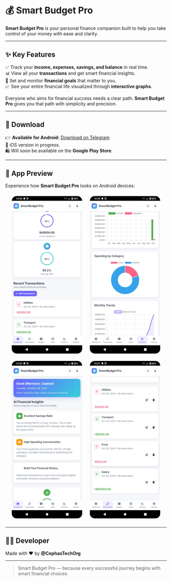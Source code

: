 # 💰 Smart Budget Pro

**Smart Budget Pro** is your personal finance companion built to help you take control of your money with ease and clarity.  

---

## ✨ Key Features

✅ Track your **income, expenses, savings, and balance** in real time.  
📊 View all your **transactions** and get smart financial insights.  
🎯 Set and monitor **financial goals** that matter to you.  
📈 See your entire financial life visualized through **interactive graphs**.  

Everyone who aims for financial success needs a clear path. **Smart Budget Pro** gives you that path with simplicity and precision.  

---

## 📲 Download

👉 **Available for Android:** [Download on Telegram](https://t.me/c/3291747242/2)  
🍎 iOS version in progress.  
🛍️ Will soon be available on the **Google Play Store**.  

---

## 📸 App Preview

Experience how **Smart Budget Pro** looks on Android devices:  

<p align="center">
  <img src="https://github.com/CephasTechOrg/SmartBudgetPro/blob/main/images-mobile/IMG-20251028-WA0018.jpg" alt="Smart Budget Pro Screenshot 1" width="220" style="border-radius:15px; margin:10px;">
  <img src="https://github.com/CephasTechOrg/SmartBudgetPro/blob/main/images-mobile/IMG-20251028-WA0019.jpg" alt="Smart Budget Pro Screenshot 2" width="220" style="border-radius:15px; margin:10px;">
  <img src="https://github.com/CephasTechOrg/SmartBudgetPro/blob/main/images-mobile/IMG-20251028-WA0020.jpg" alt="Smart Budget Pro Screenshot 3" width="220" style="border-radius:15px; margin:10px;">
  <img src="https://github.com/CephasTechOrg/SmartBudgetPro/blob/main/images-mobile/IMG-20251028-WA0021.jpg" alt="Smart Budget Pro Screenshot 4" width="220" style="border-radius:15px; margin:10px;">
</p>

---

## 👨‍💻 Developer

Made with ❤️ by **@CephasTechOrg**

---

> Smart Budget Pro — because every successful journey begins with smart financial choices.
